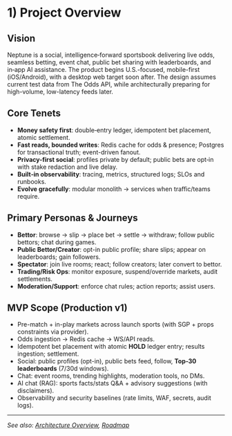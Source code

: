 # 1) Project Overview

## Vision

Neptune is a social, intelligence‑forward sportsbook delivering live odds, seamless betting, event chat, public bet sharing with leaderboards, and in‑app AI assistance. The product begins U.S.-focused, mobile-first (iOS/Android), with a desktop web target soon after. The design assumes current test data from The Odds API, while architecturally preparing for high-volume, low-latency feeds later.

## Core Tenets

* **Money safety first**: double‑entry ledger, idempotent bet placement, atomic settlement.
* **Fast reads, bounded writes**: Redis cache for odds & presence; Postgres for transactional truth; event-driven fanout.
* **Privacy-first social**: profiles private by default; public bets are opt‑in with stake redaction and live delay.
* **Built‑in observability**: tracing, metrics, structured logs; SLOs and runbooks.
* **Evolve gracefully**: modular monolith → services when traffic/teams require.

## Primary Personas & Journeys

* **Bettor**: browse → slip → place bet → settle → withdraw; follow public bettors; chat during games.
* **Public Bettor/Creator**: opt-in public profile; share slips; appear on leaderboards; gain followers.
* **Spectator**: join live rooms; react; follow creators; later convert to bettor.
* **Trading/Risk Ops**: monitor exposure, suspend/override markets, audit settlements.
* **Moderation/Support**: enforce chat rules; action reports; assist users.

## MVP Scope (Production v1)

* Pre-match + in-play markets across launch sports (with SGP + props constraints via provider).
* Odds ingestion → Redis cache → WS/API reads.
* Idempotent bet placement with atomic **HOLD** ledger entry; results ingestion; settlement.
* Social: public profiles (opt-in), public bets feed, follow, **Top‑30 leaderboards** (7/30d windows).
* Chat: event rooms, trending highlights, moderation tools, no DMs.
* AI chat (RAG): sports facts/stats Q&A + advisory suggestions (with disclaimers).
* Observability and security baselines (rate limits, WAF, secrets, audit logs).

---

_See also: [Architecture Overview](./10-architecture-overview.md), [Roadmap](./160-roadmap.md)_
